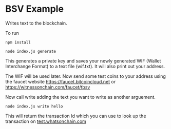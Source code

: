 # BSV Example

Writes text to the blockchain.

To run

`npm install`

`node index.js generate`

This generates a private key and saves your newly generated WIF (Wallet Interchange Format) to a text file (wif.txt). It will also print out your address.

The WIF will be used later. Now send some test coins to your address using the faucet website https://faucet.bitcoincloud.net or https://witnessonchain.com/faucet/tbsv

Now call write adding the text you want to write as another arguement.

`node index.js write hello`

This will return the transaction Id which you can use to look up the transaction on [test.whatsonchain.com](https://test.whatsonchain.com/)